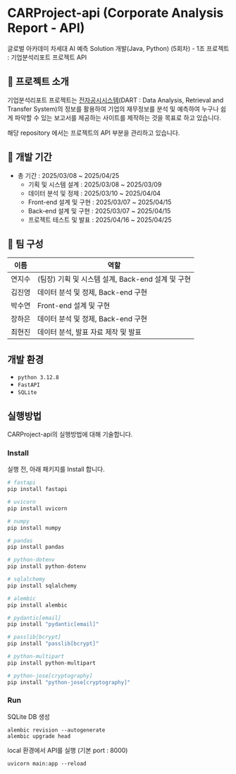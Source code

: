 # CARProject-api (Corporate Analysis Report - API)
글로벌 아카데미 차세대 AI 예측 Solution 개발(Java, Python) (5회차) - 1조 프로젝트 : 기업분석리포트 프로젝트 API

## 📌 프로젝트 소개
기업분석리포트 프로젝트는 [전자공시시스템](https://dart.fss.or.kr/main.do)(DART : Data Analysis, Retrieval and Transfer System)의 정보를 활용하여 기업의 재무정보를 분석 및 예측하여 누구나 쉽게 파악할 수 있는 보고서를 제공하는 사이트를 제작하는 것을 목표로 하고 있습니다.

해당 repository 에서는 프로젝트의 API 부분을 관리하고 있습니다.

## 📅 개발 기간
+ 총 기간 :  2025/03/08 ~ 2025/04/25
    + 기획 및 시스템 설계 : 2025/03/08 ~ 2025/03/09
    + 데이터 분석 및 정제 : 2025/03/10 ~ 2025/04/04
    + Front-end 설계 및 구현 : 2025/03/07 ~ 2025/04/15
    + Back-end 설계 및 구현 : 2025/03/07 ~ 2025/04/15
    + 프로젝트 테스트 및 발표 : 2025/04/16 ~ 2025/04/25

## 👤 팀 구성
|이름|역할|
|---|--------|
|연지수|(팀장) 기획 및 시스템 설계, Back-end 설계 및 구현|
|김진영|데이터 분석 및 정제, Back-end 구현|
|박수연|Front-end 설계 및 구현|
|장하은|데이터 분석 및 정제, Back-end 구현|
|최현진|데이터 분석, 발표 자료 제작 및 발표|

## 개발 환경
+ `python 3.12.8`
+ `FastAPI`
+ `SQLite`

## 실행방법
CARProject-api의 실행방법에 대해 기술합니다.

### Install 
실행 전, 아래 패키지를 Install 합니다.
``` py
# fastapi
pip install fastapi

# uvicorn
pip install uvicorn

# numpy
pip install numpy

# pandas
pip install pandas

# python-dotenv
pip install python-dotenv

# sqlalchemy
pip install sqlalchemy

# alembic
pip install alembic

# pydantic[email]
pip install "pydantic[email]"

# passlib[bcrypt]
pip install "passlib[bcrypt]"

# python-multipart
pip install python-multipart

# python-jose[cryptography]
pip install "python-jose[cryptography]"
```

### Run
SQLite DB 생성
```
alembic revision --autogenerate
alembic upgrade head
```

local 환경에서 API를 실행 (기본 port : 8000)
```
uvicorn main:app --reload
```
